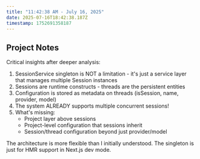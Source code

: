 ```yaml
---
title: "11:42:38 AM - July 16, 2025"
date: 2025-07-16T18:42:38.187Z
timestamp: 1752691358187
---
```


## Project Notes

Critical insights after deeper analysis:

1. SessionService singleton is NOT a limitation - it's just a service layer that manages multiple Session instances
2. Sessions are runtime constructs - threads are the persistent entities
3. Configuration is stored as metadata on threads (isSession, name, provider, model)
4. The system ALREADY supports multiple concurrent sessions!
5. What's missing:
   - Project layer above sessions
   - Project-level configuration that sessions inherit
   - Session/thread configuration beyond just provider/model

The architecture is more flexible than I initially understood. The singleton is just for HMR support in Next.js dev mode.
